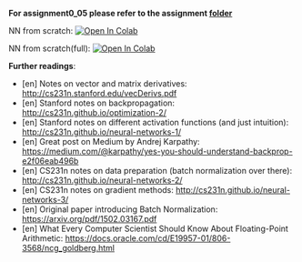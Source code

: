 **For assignment0_05 please refer to the assignment
[folder](TBD)**

NN from scratch:
[![Open In Colab](https://colab.research.google.com/assets/colab-badge.svg)](https://colab.research.google.com/github/girafe-ai/ml-mipt/blob/21f_basic/week0_07_intro_to_DL/week07_nn_from_scratch_practice_edition.ipynb)

NN from scratch(full):
[![Open In Colab](https://colab.research.google.com/assets/colab-badge.svg)](https://colab.research.google.com/github/girafe-ai/ml-mipt/blob/21f_basic/week0_07_intro_to_DL/week07_nn_from_scratch.ipynb)

**Further readings**:

- [en] Notes on vector and matrix derivatives:
  http://cs231n.stanford.edu/vecDerivs.pdf
- [en] Stanford notes on backpropagation:
  http://cs231n.github.io/optimization-2/
- [en] Stanford notes on different activation functions (and just intuition):
  http://cs231n.github.io/neural-networks-1/
- [en] Great post on Medium by Andrej Karpathy:
  https://medium.com/@karpathy/yes-you-should-understand-backprop-e2f06eab496b
- [en] CS231n notes on data preparation (batch normalization over there):
  http://cs231n.github.io/neural-networks-2/
- [en] CS231n notes on gradient methods:
  http://cs231n.github.io/neural-networks-3/
- [en] Original paper introducing Batch Normalization:
  https://arxiv.org/pdf/1502.03167.pdf
- [en] What Every Computer Scientist Should Know About Floating-Point
  Arithmetic: https://docs.oracle.com/cd/E19957-01/806-3568/ncg_goldberg.html
